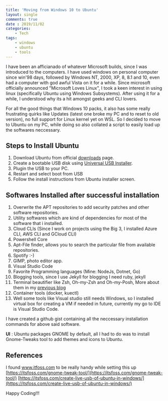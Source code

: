 ```yaml
---
title: 'Moving from Windows 10 to Ubuntu'
layout: single
comments: true
date : 2019/11/02
categories:
    - Tech
tags:
    - windows
    - ubuntu
    - tools
---
```


I have been an afficianado of whatever Microsoft builds, since I was introduced to the computers. I have used windows on personal computer since win'98 days, followed by Windows NT, 2000, XP, 8, 8.1 and 10, even had a computer with god awful Vista on it for a while. Since microsoft officially announced "Microsoft Loves Linux", I took a keen interest in using linux (specifically Ubuntu using Windows Subsystems). After using it for a while, I understood why its a hit amongst geeks and CLI lovers. 

For all the good things that Windows 10 packs, it also has some really frustrating quirks like Updates (latest one broke my PC and to reset to old version), no full support for Linux kernel yet on WSL. So I decided to move to Ubuntu on my PC, while doing so also collated a script to easily load up the softwares neccessary. 

## Steps to Install Ubuntu
1. Download Ubuntu from official [downloads](https://ubuntu.com/download/desktop) page.
2. Create a bootable USB disk using [Universal USB Installer](https://www.pendrivelinux.com/universal-usb-installer-easy-as-1-2-3/).
3. Plugin the USB to your PC.
4. Restart and select boot from USB
5. Follow the install instructions from Ubuntu installer screen.

## Softwares Installed after successful installation
1. Overwrite the APT repositories to add security patches and other software repositories.
2. Utility softwares which are kind of dependencies for most of the software that i installed.
3. Cloud CLIs (Since I work on projects using the Big 3, I installed Azure CLI, AWS CLI and GCloud CLI)
4. Powershell Core
5. Apt-File finder, allows you to search the particular file from available repositories.
6. Spotify :-)
7. GIMP, photo editor app.
8. Visual Studio Code
9. Favorite Programming languages (Mine: NodeJs, Dotnet, Go)
10. Blogging tools, since I use Jekyll for blogging I need ruby, jekyll
11. Terminal beautifier like Zsh, Oh-my-Zsh and Oh-my-Posh, More about them in my [previous blog](https://www.cloudmanav.com/tech/beautify-windows-terminal/)
12. Container tools (docker, kuectl)
13. Well some tools like Visual studio still needs Windows, so I installed virtual box for creating a VM if needed in future, currently my go to IDE is Visual Studio Code.

I have created a github gist containing all the neccessary installation commands for above said software.
<script src="https://gist.github.com/pratap-dotnet/87332d983ea39da346fca0b97e5587d1.js"></script>

**UI** : Ubuntu packages GNOME by default, all I had to do was to install Gnome-Tweaks tool to add themes and icons to Ubuntu.

## References
I found www.itfoss.com to be really handy while setting this up
[https://itsfoss.com/gnome-tweak-tool/](https://itsfoss.com/gnome-tweak-tool/)
[https://itsfoss.com/create-live-usb-of-ubuntu-in-windows/](https://itsfoss.com/create-live-usb-of-ubuntu-in-windows/)

Happy Coding!!!
